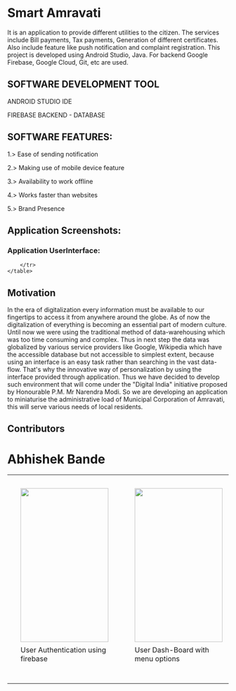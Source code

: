 # Smart Amravati


It is an application to provide different utilities to the citizen.
The services include Bill payments, Tax payments, Generation of different certificates. Also include feature like push notification and complaint registration.
This project is developed using Android Studio, Java.
For backend Google Firebase, Google Cloud, Git, etc are used.

## SOFTWARE DEVELOPMENT TOOL

ANDROID STUDIO IDE

FIREBASE BACKEND - DATABASE

## SOFTWARE FEATURES:

1.> Ease of sending notification

2.> Making use of mobile device feature

3.> Availability to work offline
	
4.> Works faster than websites

5.> Brand Presence

## Application Screenshots:

### Application UserInterface:

<div id="image-table">
    <table>
	    <tr>
    	    <td style="padding:30px">
		          	    <img src="https://firebasestorage.googleapis.com/v0/b/smartamc-14986.appspot.com/o/Screenshots%2FApplication%20UI%2FScreenshot_20180329-175917.png?alt=media&token=e425b6ea-6a7b-413d-aa1a-453b6691f19e" width="200" height="350" style="float: left; margin-right: 30%; margin-bottom: 0.5em;">
		    <p>	User Authentication using firebase </p>
      	    </td>
            <td style="padding:30px">
            	<img src="https://firebasestorage.googleapis.com/v0/b/smartamc-14986.appspot.com/o/Screenshots%2FApplication%20UI%2FScreenshot_20180329-180029.png?alt=media&token=5043f9f8-6cac-4f5e-b02c-7fbe243840d1" width="200" height="350" style="float: left; margin-right: 43%; margin-bottom: 0.5em;">
		    <p>User Dash-Board with menu options</p>
             </td>
		    <td style="padding:30px">
            	<img src="https://firebasestorage.googleapis.com/v0/b/smartamc-14986.appspot.com/o/Screenshots%2FApplication%20UI%2FInkedScreenshot_20180329-180041_LI.jpg?alt=media&token=7d018324-63e6-4fb0-ba9c-832321ea8073" width="200" height="350" style="float: left; margin-right: 76%; margin-bottom: 0.5em;">
		    <p>User Navigation Drawer </p>
             </td>
		   
        </tr>
    </table>
</div>



## Motivation

In the era of digitalization every information must be available to our fingertips to access it from anywhere around the globe. As of now the digitalization of everything is becoming an essential part of modern culture. Until now we were using the traditional method of data-warehousing which was too time consuming and complex. Thus in next step the data was globalized by various service providers like Google, Wikipedia which have the accessible database but not accessible to simplest extent, because using an interface is an easy task rather than searching in the vast data-flow. 
That's why the innovative way of personalization by using the interface provided through application. Thus we have decided to develop such environment that will come under the "Digital India" initiative proposed by Honourable P.M. Mr Narendra Modi. So we are developing an application to miniaturise the administrative load of Municipal Corporation of Amravati, this will serve various needs of local residents. 



## Contributors

# Abhishek Bande
